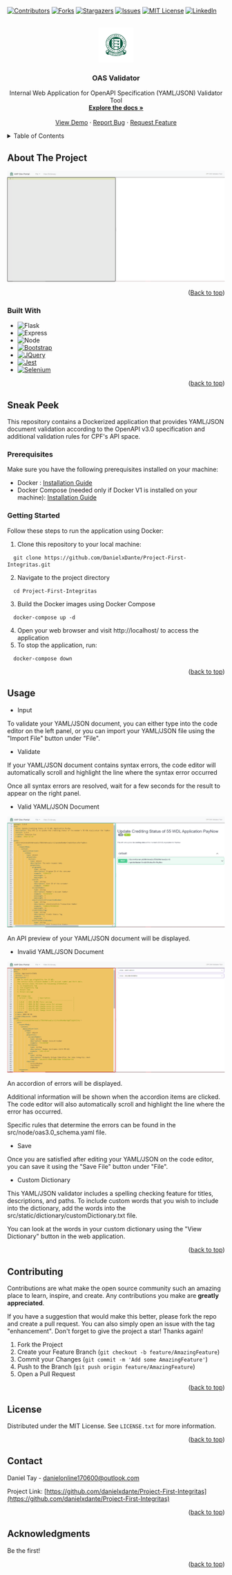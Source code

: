 <a name="readme-top"></a>

<!--https://www.markdownguide.org/basic-syntax/#reference-style-links-->

[![Contributors][contributors-shield]][contributors-url]
[![Forks][forks-shield]][forks-url]
[![Stargazers][stars-shield]][stars-url]
[![Issues][issues-shield]][issues-url]
[![MIT License][license-shield]][license-url]
[![LinkedIn][linkedin-shield]][linkedin-url]

<!-- PROJECT LOGO -->

<br />
<div align="center">
  <a href="https://github.com/danielxdante/Project-First-Integritas">
    <img src="src/static/images/cpfLogo.png" alt="Logo" width="80" height="80">
  </a>

<h3 align="center">OAS Validator</h3>

<p align="center">
    Internal Web Application for OpenAPI Specification (YAML/JSON) Validator Tool
    <br />
    <a href="https://github.com/danielxdante/Project-First-Integritas"><strong>Explore the docs »</strong></a>
    <br />
    <br />
    <a href="https://github.com/danielxdante/Project-First-Integritas">View Demo</a>
    ·
    <a href="https://github.com/danielxdante/Project-First-Integritas/issues">Report Bug</a>
    ·
    <a href="https://github.com/danielxdante/Project-First-Integritas/issues">Request Feature</a>
  </p>
</div>

<!-- TABLE OF CONTENTS -->

<details>
  <summary>Table of Contents</summary>
  <ol>
    <li>
      <a href="#about-the-project">About The Project</a>
      <ul>
        <li><a href="#built-with">Built With</a></li>
      </ul>
    </li>
    <li>
      <a href="#getting-started">Getting Started</a>
      <ul>
        <li><a href="#prerequisites">Prerequisites</a></li>
        <li><a href="#installation">Installation</a></li>
      </ul>
    </li>
    <li><a href="#usage">Usage</a></li>
    <li><a href="#roadmap">Roadmap</a></li>
    <li><a href="#contributing">Contributing</a></li>
    <li><a href="#license">License</a></li>
    <li><a href="#contact">Contact</a></li>
    <li><a href="#acknowledgments">Acknowledgments</a></li>
  </ol>
</details>

<!-- ABOUT THE PROJECT -->

## About The Project

![Product Home Screenshot][home-screenshot]

<p align="right">(<a href="#readme-top">Back to top</a>)</p>

### Built With

* ![[Flask][Flask.com]][Flask-url]
* ![[Express][Express.js]][Express-url]
* ![[Node][Node.js]][Node-url]
* [![Bootstrap][Bootstrap.com]][Bootstrap-url]
* [![JQuery][JQuery.com]][JQuery-url]
* [![Jest][Jest.js]][Jest-url]
* [![Selenium][Selenium.dev]][Selenium-url]

<p align="right">(<a href="#readme-top">back to top</a>)</p>

<!-- GETTING STARTED -->

## Sneak Peek

This repository contains a Dockerized application that provides YAML/JSON document validation according to the OpenAPI v3.0 specification and additional validation rules for CPF's API space.

### Prerequisites

Make sure you have the following prerequisites installed on your machine:

* Docker : [Installation Guide](https://docs.docker.com/engine/install/)
* Docker Compose (needed only if Docker V1 is installed on your machine): [Installation Guide](https://docs.docker.com/compose/install/linux/)

### Getting Started

Follow these steps to run the application using Docker:

1. Clone this repository to your local machine:

```
  git clone https://github.com/DanielxDante/Project-First-Integritas.git
```

2. Navigate to the project directory

```
  cd Project-First-Integritas
```

3. Build the Docker images using Docker Compose

```
  docker-compose up -d
```

4. Open your web browser and visit http://localhost/ to access the application
5. To stop the application, run:

```
  docker-compose down
```

<p align="right">(<a href="#readme-top">back to top</a>)</p>

<!-- USAGE EXAMPLES -->

## Usage

* Input

To validate your YAML/JSON document, you can either type into the code editor on the left panel, or you can import your YAML/JSON file using the "Import File" button under "File".

* Validate

If your YAML/JSON document contains syntax errors, the code editor will automatically scroll and highlight the line where the syntax error occurred 

Once all syntax errors are resolved, wait for a few seconds for the result to appear on the right panel.

* Valid YAML/JSON Document

![Product Successful YAML/JSON Screenshot][success-screenshot]

An API preview of your YAML/JSON document will be displayed.

* Invalid YAML/JSON Document

![Product Unsuccessful YAML/JSON Screenshot][error-screenshot]

An accordion of errors will be displayed.

Additional information will be shown when the accordion items are clicked. The code editor will also automatically scroll and highlight the line where the error has occurred.

Specific rules that determine the errors can be found in the src/node/oas3.0_schema.yaml file.

* Save 

Once you are satisfied after editing your YAML/JSON on the code editor, you can save it using the "Save File" button under "File".

* Custom Dictionary

This YAML/JSON validator includes a spelling checking feature for titles, descriptions, and paths. To include custom words that you wish to include into the dictionary, add the words into the src/static/dictionary/customDictionary.txt file.

You can look at the words in your custom dictionary using the "View Dictionary" button in the web application.


<p align="right">(<a href="#readme-top">back to top</a>)</p>


<!-- CONTRIBUTING -->

## Contributing

Contributions are what make the open source community such an amazing place to learn, inspire, and create. Any contributions you make are **greatly appreciated**.

If you have a suggestion that would make this better, please fork the repo and create a pull request. You can also simply open an issue with the tag "enhancement".
Don't forget to give the project a star! Thanks again!

1. Fork the Project
2. Create your Feature Branch (`git checkout -b feature/AmazingFeature`)
3. Commit your Changes (`git commit -m 'Add some AmazingFeature'`)
4. Push to the Branch (`git push origin feature/AmazingFeature`)
5. Open a Pull Request

<p align="right">(<a href="#readme-top">back to top</a>)</p>

<!-- LICENSE -->

## License

Distributed under the MIT License. See `LICENSE.txt` for more information.

<p align="right">(<a href="#readme-top">back to top</a>)</p>

<!-- CONTACT -->

## Contact

Daniel Tay - danielonline170600@outlook.com

Project Link: [https://github.com/danielxdante/Project-First-Integritas](https://github.com/danielxdante/Project-First-Integritas)

<p align="right">(<a href="#readme-top">back to top</a>)</p>

<!-- ACKNOWLEDGMENTS -->

## Acknowledgments

Be the first!

<p align="right">(<a href="#readme-top">back to top</a>)</p>

<!-- MARKDOWN LINKS & IMAGES -->

<!-- https://www.markdownguide.org/basic-syntax/#reference-style-links -->

[contributors-shield]: https://img.shields.io/github/contributors/danielxdante/Project-First-Integritas.svg?style=for-the-badge
[contributors-url]: https://github.com/danielxdante/Project-First-Integritas/graphs/contributors
[forks-shield]: https://img.shields.io/github/forks/danielxdante/Project-First-Integritas.svg?style=for-the-badge
[forks-url]: https://github.com/danielxdante/Project-First-Integritas/network/members
[stars-shield]: https://img.shields.io/github/stars/danielxdante/Project-First-Integritas.svg?style=for-the-badge
[stars-url]: https://github.com/danielxdante/Project-First-Integritas/stargazers
[issues-shield]: https://img.shields.io/github/issues/danielxdante/Project-First-Integritas.svg?style=for-the-badge
[issues-url]: https://github.com/danielxdante/Project-First-Integritas/issues
[license-shield]: https://img.shields.io/github/license/danielxdante/Project-First-Integritas.svg?style=for-the-badge
[license-url]: https://github.com/DanielxDante/Project-First-Integritas/blob/main/LICENSE.txt
[linkedin-shield]: https://img.shields.io/badge/-LinkedIn-black.svg?style=for-the-badge&logo=linkedin&colorB=555
[linkedin-url]: https://www.linkedin.com/in/danieltaysg/
[home-screenshot]: src/static/images/Home.PNG
[success-screenshot]: src/static/images/Success.PNG
[error-screenshot]: src/static/images/Error.PNG
[JQuery-url]: https://jquery.com
[Jest.js]: https://img.shields.io/badge/Jest-v29.5.0-35495E?style=for-the-badge&logo=jest&logoColor=4FC08D
[Jest-url]: https://jestjs.io/
[Selenium.dev]: https://img.shields.io/badge/Selenium-v4.9.1-DD0031?style=for-the-badge&logo=selenium&logoColor=white
[Selenium-url]: https://www.selenium.dev/

[Flask.com]: https://img.shields.io/badge/Flask-v2.3.2-000000?style=for-the-badge&logo=flask&logoColor=white
[Flask-url]: https://flask.palletsprojects.com/en/2.3.x/
[Express.js]: https://img.shields.io/badge/Express.js-v4.18.2-20232A?style=for-the-badge&logo=express&logoColor=61DAFB
[Express-url]: https://expressjs.com/
[Node.js]: https://img.shields.io/badge/Node.js-v18.12.1-35495E?style=for-the-badge&logo=node.js&logoColor=4FC08D
[Node-url]: https://nodejs.org/en
[Bootstrap.com]: https://img.shields.io/badge/Bootstrap-v5.2.0-563D7C?style=for-the-badge&logo=bootstrap&logoColor=white
[Bootstrap-url]: https://getbootstrap.com
[JQuery.com]: https://img.shields.io/badge/jQuery-v3.4.1-0769AD?style=for-the-badge&logo=jquery&logoColor=white
